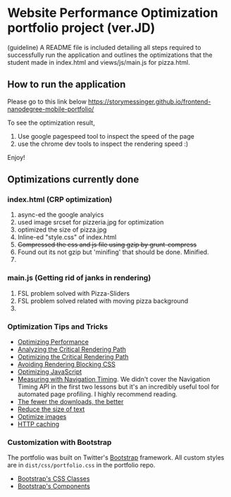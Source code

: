 # Website Performance Optimization portfolio project (ver.JD)

(guideline)
A README file is included detailing all steps required to successfully run the application and outlines the optimizations that the student made in index.html and views/js/main.js for pizza.html.

## How to run the application
Please go to this link below
https://storymessinger.github.io/frontend-nanodegree-mobile-portfolio/

To see the optimization result,
1. Use google pagespeed tool to inspect the speed of the page
2. use the chrome dev tools to inspect  the rendering speed :)

Enjoy!

## Optimizations currently done

### index.html (CRP optimization)
1. async-ed the google analyics
2. used image srcset for pizzeria.jpg for optimization
3. optimized the size of pizza.jpg
4. Inline-ed "style.css" of index.html 
5. ~~Compressed the  css and js file using gzip by grunt-compress~~
6. Found out its not gzip but 'minifing' that should be done. Minified.
7. 


### main.js (Getting rid of janks in rendering)
1. FSL problem solved with Pizza-Sliders
2. FSL problem solved related with moving pizza background
3. 





### Optimization Tips and Tricks
* [Optimizing Performance](https://developers.google.com/web/fundamentals/performance/ "web performance")
* [Analyzing the Critical Rendering Path](https://developers.google.com/web/fundamentals/performance/critical-rendering-path/analyzing-crp.html "analyzing crp")
* [Optimizing the Critical Rendering Path](https://developers.google.com/web/fundamentals/performance/critical-rendering-path/optimizing-critical-rendering-path.html "optimize the crp!")
* [Avoiding Rendering Blocking CSS](https://developers.google.com/web/fundamentals/performance/critical-rendering-path/render-blocking-css.html "render blocking css")
* [Optimizing JavaScript](https://developers.google.com/web/fundamentals/performance/critical-rendering-path/adding-interactivity-with-javascript.html "javascript")
* [Measuring with Navigation Timing](https://developers.google.com/web/fundamentals/performance/critical-rendering-path/measure-crp.html "nav timing api"). We didn't cover the Navigation Timing API in the first two lessons but it's an incredibly useful tool for automated page profiling. I highly recommend reading.
* <a href="https://developers.google.com/web/fundamentals/performance/optimizing-content-efficiency/eliminate-downloads.html">The fewer the downloads, the better</a>
* <a href="https://developers.google.com/web/fundamentals/performance/optimizing-content-efficiency/optimize-encoding-and-transfer.html">Reduce the size of text</a>
* <a href="https://developers.google.com/web/fundamentals/performance/optimizing-content-efficiency/image-optimization.html">Optimize images</a>
* <a href="https://developers.google.com/web/fundamentals/performance/optimizing-content-efficiency/http-caching.html">HTTP caching</a>

### Customization with Bootstrap
The portfolio was built on Twitter's <a href="http://getbootstrap.com/">Bootstrap</a> framework. All custom styles are in `dist/css/portfolio.css` in the portfolio repo.

* <a href="http://getbootstrap.com/css/">Bootstrap's CSS Classes</a>
* <a href="http://getbootstrap.com/components/">Bootstrap's Components</a>
